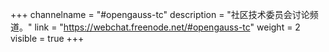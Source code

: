 +++
channelname = "#opengauss-tc"
description = "社区技术委员会讨论频道。"
link = "https://webchat.freenode.net/#opengauss-tc"
weight =  2
visible = true
+++